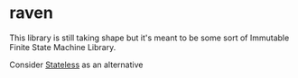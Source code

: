 # raven

This library is still taking shape but it's meant to be some sort of Immutable Finite State Machine Library.


Consider [Stateless](https://github.com/dotnet-state-machine/stateless) as an alternative
